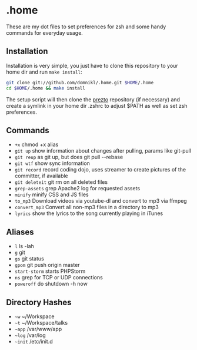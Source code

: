 # .home

These are my dot files to set preferences for zsh and some handy commands for everyday usage.

## Installation

Installation is very simple, you just have to clone this repository to your home dir and run `make install`:

```bash
git clone git://github.com/domnikl/.home.git $HOME/.home
cd $HOME/.home && make install
```

The setup script will then clone the [prezto](https://github.com/sorin-ionescu/prezto) repository (if necessary) and create a symlink in your home dir .zshrc to adjust $PATH as well as set zsh preferences.

## Commands

* `+x` chmod +x alias
* `git up` show information about changes after pulling, params like git-pull
* `git reup` as git up, but does git pull --rebase
* `git wtf` show sync information
* `git record` record coding dojo, uses streamer to create pictures of the committer, if available
* `git deleteit` git rm on all deleted files
* `grep-assets` grep Apache2 log for requested assets
* `minify` minify CSS and JS files
* `to_mp3` Download videos via youtube-dl and convert to mp3 via ffmpeg
* `convert_mp3` Convert all non-mp3 files in a directory to mp3
* `lyrics` show the lyrics to the song currently playing in iTunes

## Aliases

* `l` ls -lah
* `g` git
* `gs` git status
* `gpom` git push origin master
* `start-storm` starts PHPStorm
* `ns` grep for TCP or UDP connections
* `poweroff` do shutdown -h now

## Directory Hashes

* `~w` ~/Workspace
* `~t` ~/Workspace/talks
* `~app` /var/www/app
* `~log` /var/log
* `~init` /etc/init.d

